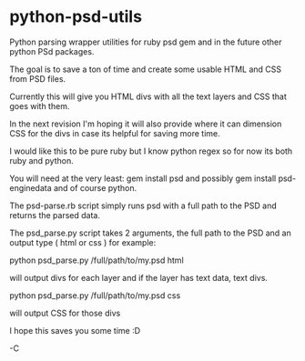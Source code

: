 python-psd-utils
================

Python parsing wrapper utilities for ruby psd gem and in the future other python PSd packages.

The goal is to save a ton of time and create some usable HTML and CSS from PSD files.

Currently this will give you HTML divs with all the text layers and CSS that goes with them.

In the next revision I'm hoping it will also provide where it can dimension CSS for the divs in
case its helpful for saving more time.

I would like this to be pure ruby but I know python regex so for now its both ruby and python.

You will need at the very least:  gem install psd   and possibly gem install psd-enginedata and of course python.

The psd-parse.rb script simply runs psd with a full path to the PSD and returns the parsed data.

The psd_parse.py script takes 2 arguments, the full path to the PSD and an output type ( html or css ) for example:

python psd_parse.py /full/path/to/my.psd html

will output divs for each layer and if the layer has text data, text divs.

python psd_parse.py /full/path/to/my.psd css

will output CSS for those divs

I hope this saves you some time :D

-C
